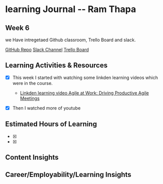 # learning Journal -- Ram Thapa

## Week 6

we Have intregetaed Github classroom, Trello Board and slack. 

[GitHub Repo](https://github.com/cp3402-students/cp3402-2022-1-site-teambrisbane2023)
[Slack Channel](https://app.slack.com/client/T05GW1XP0S0/C05GTJAJGCS)
[Trello Board](https://trello.com/b/VNpcLBjb/teambrisbane-cp3402)

## Learning Activities & Resources

- [x] This week I started with watching some linkden learning videos which were in the course.
  - [Linkden learning video Agile at Work: Driving Productive Agile Meetings](https://www.linkedin.com/learning/agile-at-work-driving-productive-agile-meetings/increase-efficiency-in-your-agile-meetings?u=2223545)

- [x] Then I watched more of youtube 



## Estimated Hours of Learning

- [x] 
- [x] 

## Content Insights




## Career/Employability/Learning Insights

